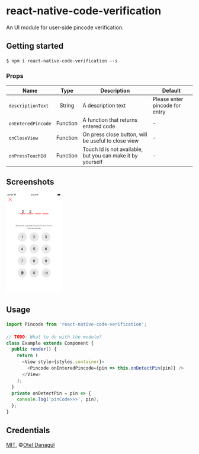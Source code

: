 
# react-native-code-verification
An UI module for user-side pincode verification.

## Getting started

`$ npm i react-native-code-verification --s`

### Props
| Name | Type | Description | Default |
| ---- | :---: | --- | --- |
| ```descriptionText``` | String  | A description text | Please enter pincode for entry
| ```onEnteredPincode``` | Function  | A function that returns entered code | -
| ```onCloseView``` | Function  | On press close button, will be useful to close view | -
| ```onPressTouchId``` | Function  | Touch Id is not available, but you can make it by yourself | -

## Screenshots
<img src="/screenshots/second.png?raw=true" width="30%"> 

## Usage
```javascript
import Pincode from 'react-native-code-verification';

// TODO: What to do with the module?
class Example extends Component {
  public render() {
    return (
      <View style={styles.container}>
        <Pincode onEnteredPincode={pin => this.onDetectPin(pin)} />
      </View>
    );
  }
  private onDetectPin = pin => {
    console.log('pinCode>>>', pin);
  };
}
```

## Credentials
[MIT](http://opensource.org/licenses/mit-license.html), ©[Otel Danagul](https://github.com/danchokobo)



